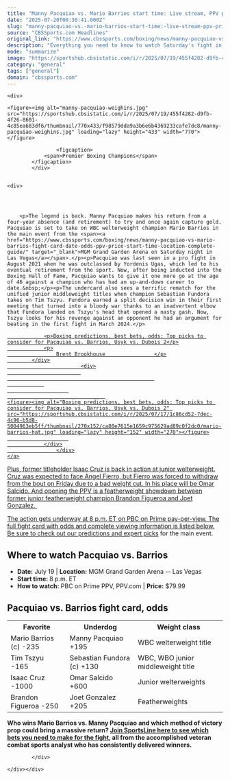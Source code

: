```yaml
---
title: "Manny Pacquiao vs. Mario Barrios start time: Live stream, PPV price, undercard, where to watch, TV channel"
date: "2025-07-20T00:30:41.000Z"
slug: "manny-pacquiao-vs.-mario-barrios-start-time:-live-stream-ppv-price-undercard-where-to-watch-tv-channel"
source: "CBSSports.com Headlines"
original_link: "https://www.cbssports.com/boxing/news/manny-pacquiao-vs-mario-barrios-start-time-live-stream-ppv-price-undercard-where-to-watch-tv-channel/"
description: "Everything you need to know to watch Saturday's fight in Las Vegas"
mode: "summarize"
image: "https://sportshub.cbsistatic.com/i/r/2025/07/19/455f4282-d9fb-4f26-8601-4c85ea683df6/thumbnail/1200x675/2d3c19f86fed2e89db22fcb9fd02dcbd/manny-pacquiao-weighins.jpg"
category: "general"
tags: ["general"]
domain: "cbssports.com"
---
```

<div id="readability-page-1" class="page"><div id="Article-body">
        
    
        
                
    <div>
                            
    <figure><img alt="manny-pacquiao-weighins.jpg" src="https://sportshub.cbsistatic.com/i/r/2025/07/19/455f4282-d9fb-4f26-8601-4c85ea683df6/thumbnail/770x433/f98579dda9a3b6e6b4369233cafe7dc8/manny-pacquiao-weighins.jpg" loading="lazy" height="433" width="770"></figure>
        
                    <figcaption>
                <span>Premier Boxing Champions</span>
            </figcaption>
            </div>

    
    <div>
        
        
                            
                
        <p>The legend is back. Manny Pacquiao makes his return from a four-year absence (and retirement) to try and once again capture gold. Pacquiao is set to take on WBC welterweight champion Mario Barrios in the main event from the <span><a href="https://www.cbssports.com/boxing/news/manny-pacquiao-vs-mario-barrios-fight-card-date-odds-ppv-price-start-time-location-complete-guide/" target="_blank">MGM Grand Garden Arena on Saturday night in Las Vegas</a></span>.</p><p>Pacquiao was last seen in a pro fight in August 2021 when he was outclassed by Yordenis Ugas, which led to his eventual retirement from the sport. Now, after being inducted into the Boxing Hall of Fame, Pacquiao wants to give it one more go at the age of 46 against a champion who has had an up-and-down career to date.&nbsp;</p><p>The undercard also sees a terrific rematch for the unified junior middleweight titles when champion Sebastian Fundora takes on Tim Tszyu. Fundora earned a split decision win in their first meeting that turned into a bloody war thanks to an inadvertent elbow that Fundora landed on Tszyu's head that opened a nasty gash. Now, Tszyu looks for his revenge against an opponent he had an argument for beating in the first fight in March 2024.</p>
        

<a href="https://www.cbssports.com/boxing/news/boxing-predictions-best-bets-odds-top-picks-to-consider-for-pacquiao-vs-barrios-usyk-vs-dubois-2/" target="_blank">
        <div>
            <div>
                
                <p>Boxing predictions, best bets, odds: Top picks to consider for Pacquiao vs. Barrios, Usyk vs. Dubois 2</p>
                <p>
                    Brent Brookhouse                </p>
            </div>
                            <div>
                            
                                                    
                
                        
                                    
    <figure><img alt="Boxing predictions, best bets, odds: Top picks to consider for Pacquiao vs. Barrios, Usyk vs. Dubois 2" src="https://sportshub.cbsistatic.com/i/r/2025/07/17/1c86cd52-7dec-4c96-b5d8-5004963eb5ff/thumbnail/270x152/ca80e7615e1659c975629ad89c0f2dc0/mario-barrios-hat.jpg" loading="lazy" height="152" width="270"></figure>
                        
                </div>
                    </div>
    </a>
<p>Plus, former titleholder Isaac Cruz is back in action at junior welterweight. Cruz was expected to face Angel Fierro, but Fierro was forced to withdraw from the bout on Friday due to a bad weight cut. In his place will be Omar Salcido. And opening the PPV is a featherweight showdown between former junior featherweight champion Brandon Figueroa and Joet Gonzalez.&nbsp;</p><p>The action gets underway at 8 p.m. ET on PBC on Prime pay-per-view. The full fight card with odds and complete viewing information is listed below. Be sure to check out our <span><a href="https://www.cbssports.com/boxing/news/manny-pacquiao-vs-mario-barrios-fight-predictions-odds-preview-undercard-expert-picks-start-time/" target="_blank">predictions and expert picks</a></span> for the main event.</p>
        

<h2>Where to watch Pacquiao vs. Barrios</h2><ul><li><strong>Date:</strong>&nbsp;July 19&nbsp;|&nbsp;<strong>Location:</strong>&nbsp;MGM Grand Garden Arena -- Las Vegas</li><li><strong>Start time:&nbsp;</strong>8 p.m. ET</li><li><strong>How to watch:</strong>&nbsp;PBC on Prime PPV, PPV.com&nbsp;|&nbsp;<strong>Price:</strong>&nbsp;$79.99</li></ul><h2>Pacquiao vs. Barrios fight card, odds</h2><table data-title="5x3 Table"><tbody><tr><th>Favorite</th><th>Underdog</th><th>Weight class</th></tr><tr><td>Mario Barrios (c) -235</td><td>Manny Pacquiao +195</td><td>WBC welterweight title</td></tr><tr><td>Tim Tszyu -165</td><td>Sebastian Fundora (c) +130</td><td>WBC, WBO junior middleweight title</td></tr><tr><td>Isaac Cruz -1000</td><td>Omar Salcido +600</td><td>Junior welterweights</td></tr><tr><td>Brandon Figueroa -250</td><td>Joet Gonzalez +205</td><td>Featherweights</td></tr></tbody></table><p><strong>Who wins Mario Barrios vs. Manny Pacquiao</strong>&nbsp;<strong>and which method of victory prop could bring a massive return?&nbsp;<a href="https://www.sportsline.com/insiders/manny-pacquiao-vs-mario-barrios-accomplished-boxing-analyst-reveals-selections-for-july-19-welterweight-title-fight/#ttag=071825_agg_cbssports_picks_boxing_other_JoshNagel_MarioBarriosMannyPacquiao" target="_blank">Join SportsLine here to see which bets you need to make for the fight</a>, all from the accomplished veteran combat sports analyst who has consistently delivered winners.</strong></p>


        
            </div>

    </div></div>